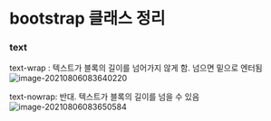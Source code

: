 # bootstrap 클래스 정리

### text

text-wrap : 텍스트가 블록의 길이를 넘어가지 않게 함. 넘으면 밑으로 엔터됨 ![image-20210806083640220](C:\Users\USER\AppData\Roaming\Typora\typora-user-images\image-20210806083640220.png)

text-nowrap: 반대. 텍스트가 블록의 길이를 넘을 수 있음 ![image-20210806083650584](C:\Users\USER\AppData\Roaming\Typora\typora-user-images\image-20210806083650584.png)

